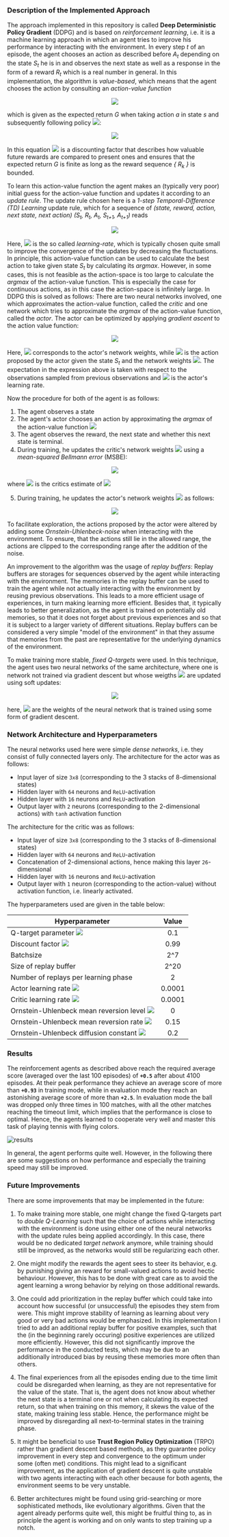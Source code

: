 ### Description of the Implemented Approach

The approach implemented in this repository is called **Deep Deterministic Policy Gradient** (DDPG) and is based on *reinforcement learning*, i.e. it is a machine learning approach in which an agent tries to improve his performance by interacting with the environment. In every step *t* of an episode, the agent chooses an action as described before *A<sub>t</sub>* depending on the state *S<sub>t</sub>* he is in and observes the next state as well as a response in the form of a reward *R<sub>t</sub>* which is a real number in general. In this implementation, the algorithm is *value-based*, which means that the agent chooses the action by consulting an *action-value function*    
<p align="center"> <img src="https://latex.codecogs.com/svg.latex?&space;q_\pi(s,a)" /></p>

which is given as the expected return *G* when taking action *a* in state *s* and subsequently following policy <img src="https://latex.codecogs.com/svg.latex?\pi" />:

<p align="center"> <img src="https://latex.codecogs.com/svg.latex?q_%5Cpi%28s%2Ca%29%3D%5Cleft%3CG_t%7CS_t%3Ds%2CA_t%3Da%5Cright%3E_%5Cpi%3D%5Cleft%3C%5Cleft.%5Csum_%7Bk%3D0%7D%5E%5Cinfty%5Cgamma%5EkR_%7Bt&plus;k&plus;1%7D%5Cright%7CS_t%3Ds%2CA_t%3Da%5Cright%3E_%5Cpi" /> </p>

In this equation <img src="https://latex.codecogs.com/svg.latex?&space;0\leq\gamma<1" /> is a discounting factor that describes how valuable future rewards are compared to present ones and ensures that the expected return *G* is finite as long as the reward sequence *{ R<sub>k</sub> }* is bounded.

To learn this action-value function the agent makes an (typically very poor) initial guess for the action-value function and updates it according to an *update rule*. The update rule chosen here is a *1-step Temporal-Difference (TD) Learning* update rule, which for a sequence of *(state, reward, action, next state, next action)* *(S<sub>t</sub>, R<sub>t</sub>, A<sub>t</sub>, S<sub>t+1</sub>, A<sub>t+1</sub>)* reads

<p align="center"> <img src="https://latex.codecogs.com/svg.latex?q_\pi(S_t,A_t)=q_\pi(S_t,A_t)+\alpha\left[R_t+\gamma\,q_\pi(S_{t+1},A_{t+1})-q_{\pi}(S_{t},A_{t})\right]\" /></p>

Here, <img src="https://latex.codecogs.com/svg.latex?\alpha" /> is the so called *learning-rate*, which is typically chosen quite small to improve the convergence of the updates by decreasing the fluctuations. In principle, this action-value function can be used to calculate the best action to take given state *S<sub>t</sub>* by calculating its *argmax*. However, in some cases, this is not feasible as the action-space is too large to calculate the *argmax* of the action-value function. This is especially the case for continuous actions, as in this case the action-space is infinitely large. In DDPG this is solved as follows: There are two neural networks involved, one which approximates the action-value function, called the *critic* and one network which tries to approximate the *argmax* of the action-value function, called the *actor*. The actor can be optimized by applying *gradient ascent* to the action value function:

<p align="center"> <img src="https://latex.codecogs.com/svg.latex?\theta=\theta+\alpha_\theta\nabla_{\theta}E\left[q_\pi(S_t,\mu_\theta(S_t))\right]" /></p>

Here, <img src="https://latex.codecogs.com/svg.latex?\theta" /> corresponds to the actor's network weights, while  <img src="https://latex.codecogs.com/svg.latex?\mu_\theta(S_t)" /> is the action proposed by the actor given the state *S<sub>t</sub>* and the network weights <img src="https://latex.codecogs.com/svg.latex?\theta" />. The expectation in the expression above is taken with respect to the observations sampled from previous observations and <img src="https://latex.codecogs.com/svg.latex?\alpha_\theta" /> is the actor's learning rate.

Now the procedure for both of the agent is as follows:
1. The agent observes a state
2. The agent's actor chooses an action by approximating the *argmax* of the action-value function <img src="https://latex.codecogs.com/svg.latex?A_t=\mu_\theta(S_t)\approx\;argmax_a\,q_\pi(S_t,a)\" />
3. The agent observes the reward, the next state and whether this next state is terminal.
4. During training, he updates the critic's network weights <img src="https://latex.codecogs.com/svg.latex?\phi" /> using a *mean-squared Bellmann error* (MSBE):

<p align="center"> <img src="https://latex.codecogs.com/svg.latex?L(\phi)=E\left[\left(q_\phi(S_t,A_t)-\left(R+\gamma\,q_\phi(S_{t+1},\mu_\theta(S_t)\right)\right)^2\right]" /></p>

where <img src="https://latex.codecogs.com/svg.latex?q_\phi(S_t,A_t)" /> is the critics estimate of <img src="https://latex.codecogs.com/svg.latex?q_\pi(S_t,A_t)" />

5. During training, he updates the actor's network weights <img src="https://latex.codecogs.com/svg.latex?\theta" /> as follows:

<p align="center"> <img src="https://latex.codecogs.com/svg.latex?\theta=\theta+\alpha_\theta\nabla_{\theta}E\left[q_\pi(S_t,\mu_\theta(S_t))\right]" /></p>

To facilitate exploration, the actions proposed by the actor were altered by adding some *Ornstein-Uhlenbeck-noise* when interacting with the environment. To ensure, that the actions still lie in the allowed range, the actions are clipped to the corresponding range after the addition of the noise.

An improvement to the algorithm was the usage of *replay buffers*: Replay buffers are storages for sequences observed by the agent while interacting with the environment. The memories in the replay buffer can be used to train the agent while not actually interacting with the environment by reusing previous observations. This leads to a more efficient usage of experiences, in turn making learning more efficient. Besides that, it typically leads to better generalization, as the agent is trained on potentially old memories, so that it does not forget about previous experiences and so that it is subject to a larger variety of different situations. Replay buffers can be considered a very simple "model of the environment" in that they assume that memories from the past are representative for the underlying dynamics of the environment.

To make training more stable, *fixed Q-targets* were used. In this technique, the agent uses two neural networks of the same architecture, where one is network not trained via gradient descent but whose weigths <img src="https://latex.codecogs.com/svg.latex?\omega" /> are updated using soft updates:

<p align="center"> <img src="https://latex.codecogs.com/svg.latex?\omega=\tau\omega^{\prime}+(1-\tau)\omega" /></p>

here, <img src="https://latex.codecogs.com/svg.latex?\omega^{\prime}" /> are the weights of the neural network that is trained using some form of gradient descent.


### Network Architecture and Hyperparameters

The neural networks used here were simple *dense networks*, i.e. they consist of fully connected layers only. The architecture for the actor was as follows:

- Input layer of size `3x8` (corresponding to the 3 stacks of 8-dimensional states)
- Hidden layer with `64` neurons and `ReLU`-activation
- Hidden layer with `16` neurons and `ReLU`-activation
- Output layer with `2` neurons (corresponding to the 2-dimensional actions) with `tanh` activation function

The architecture for the critic was as follows:

- Input layer of size `3x8` (corresponding to the 3 stacks of 8-dimensional states)
- Hidden layer with `64` neurons and `ReLU`-activation
- Concatenation of 2-dimensional actions, hence making this layer `26`-dimensional
- Hidden layer with `16` neurons and `ReLU`-activation
- Output layer with `1` neuron (corresponding to the action-value) without activation function, i.e. linearly activated.

The hyperparameters used are given in the table below:

| Hyperparameter   |      Value      |
|----------|:-------------:|
| Q-target parameter <img src="https://latex.codecogs.com/svg.latex?\tau" /> |  0.1  |
| Discount factor <img src="https://latex.codecogs.com/svg.latex?\gamma" /> |    0.99   |
| Batchsize | 2^7 |
| Size of replay buffer | 2^20 |
| Number of replays per learning phase | 2 |
| Actor learning rate <img src="https://latex.codecogs.com/svg.latex?\alpha_\theta" /> | 0.0001 |
| Critic learning rate <img src="https://latex.codecogs.com/svg.latex?\alpha_\phi" /> | 0.0001 |
| Ornstein-Uhlenbeck mean reversion level <img src="https://latex.codecogs.com/svg.latex?\mu_{OU}" /> | 0 |
| Ornstein-Uhlenbeck mean reversion rate <img src="https://latex.codecogs.com/svg.latex?\theta_{OU}" /> | 0.15 |
| Ornstein-Uhlenbeck diffusion constant <img src="https://latex.codecogs.com/svg.latex?\sigma_{OU}" /> | 0.2 |



### Results

The reinforcement agents as described above reach the required average score (averaged over the last 100 episodes) of **`+0.5`** after about 4100 episodes. At their peak performance they achieve an average score of more than **`+0.93`** in training mode, while in evaluation mode they reach an astonishing average score of more than **`+2.5`**. In evaluation mode the ball was dropped only three times in 100 matches, with all the other matches reaching the timeout limit, which implies that the performance is close to optimal. Hence, the agents learned to cooperate very well and master this task of playing tennis with flying colors.

![results](https://github.com/fberressem/Tennis/blob/master/Results.png)

In general, the agent performs quite well. However, in the following there are some suggestions on how performance and especially the training speed may still be improved.



### Future Improvements

There are some improvements that may be implemented in the future:

1. To make training more stable, one might change the fixed Q-targets part to *double Q-Learning* such that the choice of actions while interacting with the environment is done using either one of the neural networks with the update rules being applied accordingly. In this case, there would be no dedicated *target network* anymore, while training should still be improved, as the networks would still be regularizing each other.

2. One might modify the rewards the agent sees to steer its behavior, e.g. by punishing giving an reward for small-valued actions to avoid hectic behaviour. However, this has to be done with great care as to avoid the agent learning a wrong behavior by relying on those additional rewards.

3. One could add prioritization in the replay buffer which could take into account how successful (or unsuccessful) the episodes they stem from were. This might improve stability of learning as learning about very good or very bad actions would be emphasized. In this implementation I tried to add an additional replay buffer for positive examples, such that the (in the beginning rarely occuring) positive experiences are utilized more efficiently. However, this did not significantly improve the performance in the conducted tests, which may be due to an additionally introduced bias by reusing these memories more often than others.

4. The final experiences from all the episodes ending due to the time limit could be disregarded when learning, as they are not representative for the value of the state. That is, the agent does not know about whether the next state is a terminal one or not when calculating its expected return, so that when training on this memory, it skews the value of the state, making training less stable. Hence, the performance might be improved by disregarding all next-to-terminal states in the training phase.

5. It might be beneficial to use **Trust Region Policy Optimization** (TRPO) rather than gradient descent based methods, as they guarantee policy improvement in every step and convergence to the optimum under some (often met) conditions. This might lead to a significant improvement, as the application of gradient descent is quite unstable with two agents interacting with each other because for both agents, the environment seems to be very unstable.

5. Better architectures might be found using grid-searching or more sophisticated methods, like evolutionary algorithms. Given that the agent already performs quite well, this might be fruitful thing to, as in principle the agent is working and on only wants to step training up a notch. 

